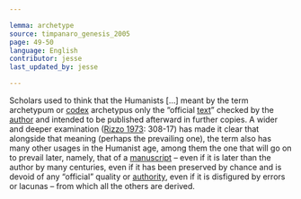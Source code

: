 ```yaml
---

lemma: archetype
source: timpanaro_genesis_2005
page: 49-50
language: English
contributor: jesse
last_updated_by: jesse

---
```


Scholars used to think that the Humanists […] meant by the term archetypum or [codex](codex.html) archetypus only the “official [text](text.html)” checked by the [author](author.html) and intended to be published afterward in further copies. A wider and deeper examination ([Rizzo 1973](bibliography.html#rizzo_lessico_1973): 308-17) has made it clear that alongside that meaning (perhaps the prevailing one), the term also has many other usages in the Humanist age, among them the one that will go on to prevail later, namely, that of a [manuscript](manuscript.html) – even if it is later than the author by many centuries, even if it has been preserved by chance and is devoid of any “official” quality or [authority](authority.html), even if it is disfigured by errors or lacunas – from which all the others are derived.
